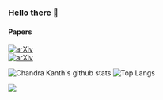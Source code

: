 ### Hello there 👋 

#### Papers
[![arXiv](https://img.shields.io/badge/arXiv-1907.03702-b31b1b.svg)](https://arxiv.org/abs/1907.03702) <br>
[![arXiv](https://img.shields.io/badge/arXiv-1906.08139-b31b1b.svg)](https://arxiv.org/abs/1906.08139) <br>

![Chandra Kanth's github stats](https://github-readme-stats.vercel.app/api?username=ck090&hide=contribs&show_icons=true&count_private=true&theme=algolia)
![Top Langs](https://github-readme-stats.vercel.app/api/top-langs/?username=ck090&layout=compact&theme=algolia&card_width=445&langs_count=6)

![](https://visitor-badge.glitch.me/badge?page_id=ck090)
